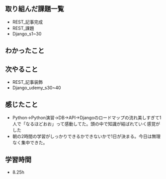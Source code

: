 
## 取り組んだ課題一覧  
- REST_記事完成
- REST_課題
- Django_s1~30

## わかったこと


## 次やること
- REST_記事装飾
- Django_udemy_s30~40

## 感じたこと
- Python→Python演習→DB→API→Djangoのロードマップの流れ美しすぎて1人で「なるほどおお」って感動してた。頭の中で知識が結ばれていく感覚がした
- 朝の2時間の学習がしっかりできるかできないかで1日が決まる。今日は無理なく集中できた。

## 学習時間
- 8.25h
